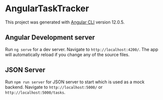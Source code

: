 # AngularTaskTracker

This project was generated with [Angular CLI](https://github.com/angular/angular-cli) version 12.0.5.

## Angular Development server

Run `ng serve` for a dev server. Navigate to `http://localhost:4200/`. The app will automatically reload if you change any of the source files.

## JSON Server

Run `npm run server` for JSON server to start which is used as a mock backend. Navigate to `http://localhost:5000/` or `http://localhost:5000/tasks`.


